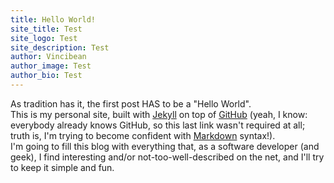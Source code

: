 ```yaml
---
title: Hello World!
site_title: Test
site_logo: Test
site_description: Test
author: Vincibean
author_image: Test
author_bio: Test
---
```

As tradition has it, the first post HAS to be a "Hello World".  
This is my personal site, built with [Jekyll](https://jekyllrb.com/) on top of [GitHub](https://github.com/) (yeah, I know: everybody already knows GitHub, so this last link wasn't required at all; truth is, I'm trying to become confident with [Markdown](http://daringfireball.net/projects/markdown/) syntax!).  
I'm going to fill this blog with everything that, as a software developer (and geek), I find interesting and/or not-too-well-described on the net, and I'll try to keep it simple and fun.
